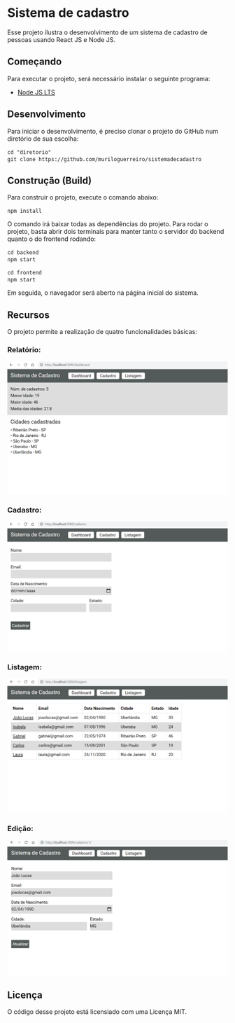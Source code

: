 # Sistema de cadastro

Esse projeto ilustra o desenvolvimento de um sistema de cadastro de pessoas usando React JS e Node JS.

## Começando

Para executar o projeto, será necessário instalar o seguinte programa:

- [Node JS LTS](https://nodejs.org/dist/v14.15.4/node-v14.15.4-x64.msi)

## Desenvolvimento

Para iniciar o desenvolvimento, é preciso clonar o projeto do GitHub num diretório de sua escolha:

```shell
cd "diretorio"
git clone https://github.com/muriloguerreiro/sistemadecadastro
```

## Construção (Build)

Para construir o projeto, execute o comando abaixo:

```shell
npm install
```

O comando irá baixar todas as dependências do projeto.
Para rodar o projeto, basta abrir dois terminais para manter tanto o servidor do backend quanto o do frontend rodando:

```shell
cd backend
npm start
```
```shell
cd frontend
npm start
```
Em seguida, o navegador será aberto na página inicial do sistema.

## Recursos

O projeto permite a realização de quatro funcionalidades básicas:

### Relatório:
![Página de Relátorio](/assets/dashboard_page.png "Página de Relatório")

### Cadastro:
![Página de Cadastro](/assets/register_page.png "Página de Cadastro")

### Listagem:
![Página de Listagem](/assets/listing_page.png "Página de Listagem")

### Edição:
![Página de Edição](/assets/update_page.png "Página de Edição")

## Licença

O código desse projeto está licensiado com uma Licença MIT.
